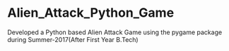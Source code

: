 # Alien_Attack_Python_Game

Developed a Python based Alien Attack Game using the pygame package during Summer-2017(After First Year B.Tech)<br/>
